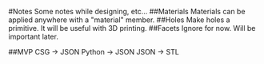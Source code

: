 #Notes
Some notes while designing, etc...
##Materials
Materials can be applied anywhere with a "material" member.
##Holes
Make holes a primitive. It will be useful with 3D printing.
##Facets
Ignore for now. Will be important later.

##MVP
CSG -> JSON
Python -> JSON
JSON -> STL
